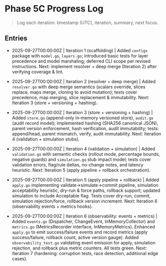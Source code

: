 # Phase 5C Progress Log

> Log each iteration: timestamp (UTC), iteration, summary, next focus.

## Entries

- 2025-09-27T00:00:00Z | Iteration 1 (scaffolding) | Added `configx` package with `model.go`, `layers.go`; introduced basic tests for layer precedence and model marshaling; deferred CLI scope per revised instructions. Next: implement resolver + deep merge (Iteration 2) after verifying coverage & lint.
- 2025-09-27T00:00:00Z | Iteration 2 (resolver + deep merge) | Added `resolver.go` with deep merge semantics (scalars override, slices replace, maps merge, cloning to avoid mutation); tests cover precedence, map merging, slice replacement & immutability. Next: Iteration 3 (store + versioning + hashing).
- 2025-09-27T00:00:00Z | Iteration 3 (store + versioning + hashing) | Added `store.go` (append-only in-memory versioned store), `audit.go` (audit record model); implemented hashing (SHA256 canonical JSON), parent version enforcement, hash verification, audit immutability; tests: append/head, parent mismatch, verify, audit immutability. Next: Iteration 4 (validation + simulation stubs).
- 2025-09-27T00:00:00Z | Iteration 4 (validation + simulation) | Added `validation.go` with semantic checks (rollout mode, percentage bounds, negative guards) and `simulation.go` stub impact model; tests cover validation errors, flag/rule deltas, no-change notes, and latency heuristic. Next: Iteration 5 (apply pipeline + rollback orchestration).
- 2025-09-27T00:00:00Z | Iteration 5 (apply pipeline + rollback) | Added `apply.go` implementing validate->simulate->commit pipeline, simulation acceptability heuristic, dry-run & force paths, rollback support; updated simulation to include Acceptable flag. Tests cover dry-run, commit, simulation rejection/force, rollback version increment. Next: Iteration 6 (observability events + metrics hooks).

- 2025-09-27T00:00:00Z | Iteration 6 (observability: events + metrics) | Added `events.go` (Dispatcher, ChangeEvent, InMemoryCollector) and `metrics.go` (MetricsRecorder interface, InMemoryMetrics). Enhanced `apply.go` to emit success/failure events and record metrics (apply success/failure, rollback count, active version gauge). Added `observability_test.go` validating event emission for apply, simulation rejection, and rollback plus metric counters. All tests green. Next: Iteration 7 (hardening: corruption tests, race detection, additional edge cases).
